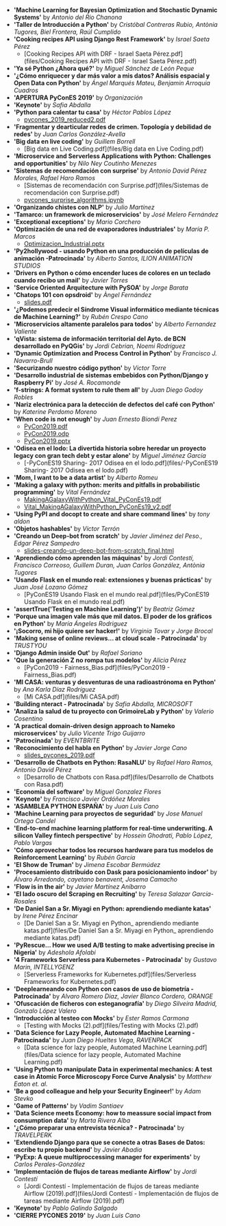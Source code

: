 
- **'Machine Learning for Bayesian Optimization and Stochastic Dynamic Systems'** by _Antonio del Rio Chanona_
- **'Taller de Introducción a Python'** by _Cristóbal Contreras Rubio, Antònia Tugores, Biel Frontera, Raúl Cumplido_
- **'Cooking recipes API using Django Rest Framework'** by _Israel Saeta Pérez_
  - [Cooking Recipes API with DRF - Israel Saeta Pérez.pdf](files/Cooking Recipes API with DRF - Israel Saeta Pérez.pdf)
- **'Ya sé Python ¿Ahora qué?'** by _Miguel Sánchez de León Peque_
- **'¿Cómo enriquecer y dar más valor a mis datos? Análisis espacial y Open Data con Python'** by _Ángel Marqués Mateu, Benjamin Arroquia Cuadros_
- **'APERTURA PyConES 2019'** by _Organización_
- **'Keynote'** by _Safia Abdalla_
- **'Python para calentar tu casa'** by _Héctor Pablos López_
  - [pycones_2019_reduced2.pdf](files/pycones_2019_reduced2.pdf)
- **'Fragmentar y dearticular redes de crimen. Topología y debilidad de redes'** by _Juan Carlos González-Avella_
- **'Big data en live coding'** by _Guillem Borrell_
  - [Big data en Live Coding.pdf](files/Big data en Live Coding.pdf)
- **'Microservice and Serverless Applications with Python: Challenges and opportunities'** by _Nilo Ney Coutinho Menezes_
- **'Sistemas de recomendación con surprise'** by _Antonio David Pérez Morales, Rafael Haro Ramos_
  - [Sistemas de recomendación con Surprise.pdf](files/Sistemas de recomendación con Surprise.pdf)
  - [pycones_surprise_algorithms.ipynb](files/pycones_surprise_algorithms.ipynb)
- **'Organizando chistes con NLP'** by _Julio Martínez_
- **'Tamarco: un framework de microservicios'** by _José Melero Fernández_
- **'Exceptional exceptions'** by _Mario Corchero_
- **'Optimización de una red de evaporadores industriales'** by _María P. Marcos_
  - [Optimizacion_Industrial.pptx](files/Optimizacion_Industrial.pptx)
- **'Py2hollywood - usando Python en una producción de películas de animación -Patrocinada'** by _Alberto Santos, ILION ANIMATION STUDIOS_
- **'Drivers en Python o cómo encender luces de colores en un teclado cuando recibo un mail'** by _Javier Torres_
- **'Service Oriented Arquitecture with PySOA'** by _Jorge Barata_
- **'Chatops 101 con opsdroid'** by _Àngel Fernández_
  - [slides.pdf](files/slides.pdf)
- **'¿Podemos predecir el Síndrome Visual informático mediante técnicas de Machine Learning?'** by _Rubén Crespo Cano_
- **'Microservicios altamente paralelos para todos'** by _Alberto Fernandez Valiente_
- **'qVista: sistema de información territorial del Ayto. de BCN desarrollado en PyQGis'** by _Jordi Cebrian, Noemi Rodríguez_
- **'Dynamic Optimization and Process Control in Python'** by _Francisco J. Navarro-Brull_
- **'Securizando nuestro código python'** by _Victor Torre_
- **'Desarrollo industrial de sistemas embebidos con Python/Django y Raspberry Pi'** by _José A. Rocamonde_
- **'f-strings: A format system to rule them all'** by _Juan Diego Godoy Robles_
- **'Nariz electrónica para la detección de defectos del café con Python'** by _Katerine Perdomo Moreno_
- **'When code is not enough'** by _Juan Ernesto Biondi Perez_
  - [PyCon2019.pdf](files/PyCon2019.pdf)
  - [PyCon2019.odp](files/PyCon2019.odp)
  - [PyCon2019.pptx](files/PyCon2019.pptx)
- **'Odisea en el lodo: La divertida historia sobre heredar un proyecto legacy con gran tech debt y estar alone'** by _Miguel Jiménez García_
  - [-PyConES19 Sharing- 2017 Odisea en el lodo.pdf](files/-PyConES19 Sharing- 2017 Odisea en el lodo.pdf)
- **'Mom, I want to be a data artist'** by _Alberto Romeu_
- **'Making a galaxy with python: merits and pitfalls in probabilistic programming'** by _Vital Fernández_
  - [MakingAGalaxyWithPython_Vital_PyConEs19.pdf](files/MakingAGalaxyWithPython_Vital_PyConEs19.pdf)
  - [Vital_MakingAGalaxyWithPython_PyConEs19_v2.pdf](files/Vital_MakingAGalaxyWithPython_PyConEs19_v2.pdf)
- **'Using PyPI and docopt to create and share command lines'** by _tony aldon_
- **'Objetos hashables'** by _Victor Terrón_
- **'Creando un Deep-bot from scratch'** by _Javier Jiménez del Peso., Edgar Pérez Sampedro_
  - [slides-creando-un-deep-bot-from-scratch_final.html](files/slides-creando-un-deep-bot-from-scratch_final.html)
- **'Aprendiendo cómo aprenden las máquinas'** by _Jordi Contestí, Francisco Correoso, Guillem Duran, Juan Carlos González, Antònia Tugores_
- **'Usando Flask en el mundo real: extensiones y buenas prácticas'** by _Juan José Lozano Gómez_
  - [PyConES19 Usando Flask en el mundo real.pdf](files/PyConES19 Usando Flask en el mundo real.pdf)
- **'assertTrue('Testing en Machine Learning')'** by _Beatriz Gómez_
- **'Porque una imagen vale más que mil datos. El poder de los gráficos en Python'** by _María Ángeles Rodriguez_
- **'¡Socorro, mi hijo quiere ser hacker!'** by _Virginia Tovar y Jorge Brocal_
- **'Making sense of online reviews... at cloud scale - Patrocinada'** by _TRUSTYOU_
- **'Django Admin inside Out'** by _Rafael Soriano_
- **'Que la generación Z no rompa tus modelos'** by _Alicia Pérez_
  - [PyCon2019 - Fairness_Bias.pdf](files/PyCon2019 - Fairness_Bias.pdf)
- **'MI CASA: venturas y desventuras de una radioastrónoma en Python'** by _Ana Karla Díaz Rodríguez_
  - [Mi CASA.pdf](files/Mi CASA.pdf)
- **'Building nteract - Patrocinada'** by _Safia Abdalla, MICROSOFT_
- **'Analiza la salud de tu proyecto con GrimoireLab y Python'** by _Valerio Cosentino_
- **'A practical domain-driven design approach to Nameko microservices'** by _Julio Vicente Trigo Guijarro_
- **'Patrocinada'** by _EVENTBRITE_
- **'Reconocimiento del habla en Python'** by _Javier Jorge Cano_
  - [slides_pycones_2019.pdf](files/slides_pycones_2019.pdf)
- **'Desarrollo de Chatbots en Python: RasaNLU'** by _Rafael Haro Ramos, Antonio David Pérez_
  - [Desarrollo de Chatbots con Rasa.pdf](files/Desarrollo de Chatbots con Rasa.pdf)
- **'Economía del software'** by _Miguel Gonzalez Flores_
- **'Keynote'** by _Francisco Javier Ordóñez Morales_
- **'ASAMBLEA PYTHON ESPAÑA'** by _Juan Luis Cano_
- **'Machine Learning para proyectos de seguridad'** by _Jose Manuel Ortega Candel_
- **'End-to-end machine learning platform for real-time underwriting. A silicon Valley fintech perspective'** by _Hossein Ghodrati, Pablo López, Pablo Vargas_
- **'Cómo aprovechar todos los recursos hardware para tus modelos de Reinforcement Learning'** by _Rubén García_
- **'El Show de Truman'** by _Jimena Escobar Bermúdez_
- **'Procesamiento distribuido con Dask para posicionamiento indoor'** by _Álvaro Arredondo, cayetano benavent, Josema Camacho_
- **'Flow is in the air'** by _Javier Martínez Aníbarro_
- **'El lado oscuro del Scraping en Recruiting'** by _Teresa Salazar García- Rosales_
- **'De Daniel San a Sr. Miyagi en Python: aprendiendo mediante katas'** by _Irene Pérez Encinar_
  - [De Daniel San a Sr. Miyagi en Python_ aprendiendo mediante katas.pdf](files/De Daniel San a Sr. Miyagi en Python_ aprendiendo mediante katas.pdf)
- **'PyRescue… How we used A/B testing to make advertising precise in Nigeria'** by _Adeshola Afolabi_
- **'4 Frameworks Serverless para Kubernetes - Patrocinada'** by _Gustavo Marin, INTELLYGENZ_
  - [Serverless Frameworks for Kubernetes.pdf](files/Serverless Frameworks for Kubernetes.pdf)
- **'Deeplearneando con Python con casos de uso de biometría - Patrocinada'** by _Alvaro Romero Diaz, Javier Blanco Cordero, ORANGE_
- **'Ofuscación de ficheros con esteganografía'** by _Diego Silveira Madrid, Gonzalo López Valero_
- **'Introducción al testeo con Mocks'** by _Ester Ramos Carmona_
  - [Testing with Mocks (2).pdf](files/Testing with Mocks (2).pdf)
- **'Data Science for Lazy People, Automated Machine Learning - Patrocinada'** by _Juan Diego Hueltes Vega, RAVENPACK_
  - [Data science for lazy people, Automated Machine Learning.pdf](files/Data science for lazy people, Automated Machine Learning.pdf)
- **'Using Python to manipulate Data in experimental mechanics: A test case in Atomic Force Microscopy Force Curve Analysis'** by _Matthew Eaton et. al._
- **'Be a good colleague and help your Security Engineer!'** by _Adam Stevko_
- **'Game of Patterns'** by _Vadim Santiaev_
- **'Data Science meets Economy: how to meassure social impact from consumption data'** by _Marta Rivera Alba_
- **'¿Cómo preparar una entrevista técnica? - Patrocinada'** by _TRAVELPERK_
- **'Extendiendo Django para que se conecte a otras Bases de Datos: escribe tu propio backend'** by _Javier Abadia_
- **'PyExp: A queue multiproccessing manager for experiments'** by _Carlos Perales-González_
- **'Implementación de flujos de tareas mediante Airflow'** by _Jordi Contestí_
  - [Jordi Contestí - Implementación de flujos de tareas mediante Airflow (2019).pdf](files/Jordi Contestí - Implementación de flujos de tareas mediante Airflow (2019).pdf)
- **'Keynote'** by _Pablo Galindo Salgado_
- **'CIERRE PYCONES 2019'** by _Juan Luis Cano_